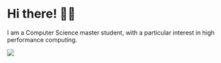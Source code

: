 # Hi there! 👋🏻

I am a Computer Science master student, with a particular interest in high performance computing.

<a href="https://github.com/anuraghazra/github-readme-stats">
  <img align="center" src="https://github-readme-stats.vercel.app/api?username=jakobod&count_private=true&bg_color=65,D33A3A,FFC300&title_color=FFFBDF&text_color=FFFBDF" />
</a>
